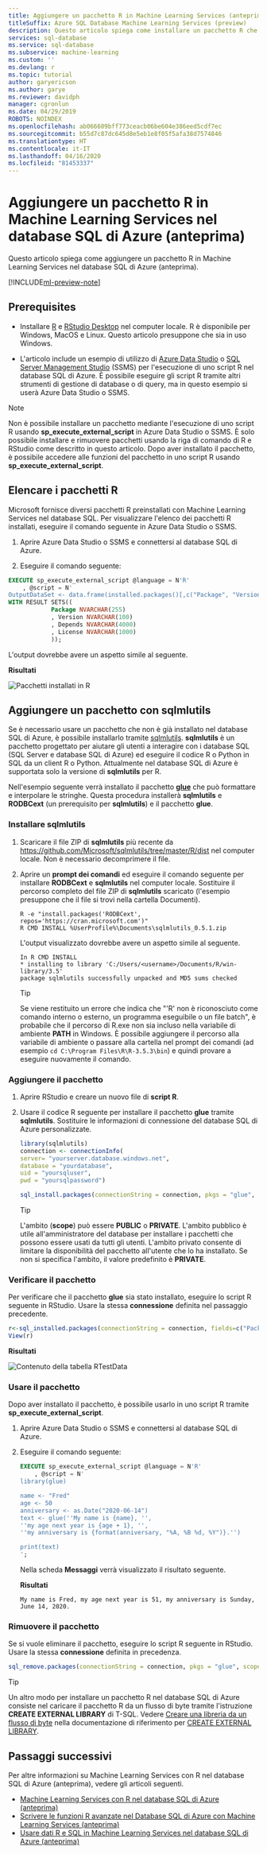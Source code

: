 ```yaml
---
title: Aggiungere un pacchetto R in Machine Learning Services (anteprima)
titleSuffix: Azure SQL Database Machine Learning Services (preview)
description: Questo articolo spiega come installare un pacchetto R che non è già installato in Machine Learning Services nel database SQL di Azure (anteprima).
services: sql-database
ms.service: sql-database
ms.subservice: machine-learning
ms.custom: ''
ms.devlang: r
ms.topic: tutorial
author: garyericson
ms.author: garye
ms.reviewer: davidph
manager: cgronlun
ms.date: 04/29/2019
ROBOTS: NOINDEX
ms.openlocfilehash: ab066609bff773ceacb06be604e386eed5cdf7ec
ms.sourcegitcommit: b55d7c87dc645d8e5eb1e8f05f5afa38d7574846
ms.translationtype: HT
ms.contentlocale: it-IT
ms.lasthandoff: 04/16/2020
ms.locfileid: "81453337"
---
```

# <a name="add-an-r-package-to-azure-sql-database-machine-learning-services-preview"></a>Aggiungere un pacchetto R in Machine Learning Services nel database SQL di Azure (anteprima)

Questo articolo spiega come aggiungere un pacchetto R in Machine Learning Services nel database SQL di Azure (anteprima).

[!INCLUDE[ml-preview-note](../../includes/sql-database-ml-preview-note.md)]

## <a name="prerequisites"></a>Prerequisites

- Installare [R](https://www.r-project.org) e [RStudio Desktop](https://www.rstudio.com/products/rstudio/download/) nel computer locale. R è disponibile per Windows, MacOS e Linux. Questo articolo presuppone che sia in uso Windows.

- L'articolo include un esempio di utilizzo di [Azure Data Studio](https://docs.microsoft.com/sql/azure-data-studio/what-is) o [SQL Server Management Studio](https://docs.microsoft.com/sql/ssms/sql-server-management-studio-ssms) (SSMS) per l'esecuzione di uno script R nel database SQL di Azure. È possibile eseguire gli script R tramite altri strumenti di gestione di database o di query, ma in questo esempio si userà Azure Data Studio o SSMS.
   
> [!NOTE]
> Non è possibile installare un pacchetto mediante l'esecuzione di uno script R usando **sp_execute_external_script** in Azure Data Studio o SSMS. È solo possibile installare e rimuovere pacchetti usando la riga di comando di R e RStudio come descritto in questo articolo. Dopo aver installato il pacchetto, è possibile accedere alle funzioni del pacchetto in uno script R usando **sp_execute_external_script**.

## <a name="list-r-packages"></a>Elencare i pacchetti R

Microsoft fornisce diversi pacchetti R preinstallati con Machine Learning Services nel database SQL.
Per visualizzare l'elenco dei pacchetti R installati, eseguire il comando seguente in Azure Data Studio o SSMS.

1. Aprire Azure Data Studio o SSMS e connettersi al database SQL di Azure.

1. Eseguire il comando seguente:

```sql
EXECUTE sp_execute_external_script @language = N'R'
    , @script = N'
OutputDataSet <- data.frame(installed.packages()[,c("Package", "Version", "Depends", "License")]);'
WITH RESULT SETS((
            Package NVARCHAR(255)
            , Version NVARCHAR(100)
            , Depends NVARCHAR(4000)
            , License NVARCHAR(1000)
            ));
```

L'output dovrebbe avere un aspetto simile al seguente.

**Risultati**

![Pacchetti installati in R](./media/sql-database-machine-learning-services-add-r-packages/r-installed-packages.png)

## <a name="add-a-package-with-sqlmlutils"></a>Aggiungere un pacchetto con sqlmlutils

Se è necessario usare un pacchetto che non è già installato nel database SQL di Azure, è possibile installarlo tramite [sqlmlutils](https://github.com/Microsoft/sqlmlutils). **sqlmlutils** è un pacchetto progettato per aiutare gli utenti a interagire con i database SQL (SQL Server e database SQL di Azure) ed eseguire il codice R o Python in SQL da un client R o Python. Attualmente nel database SQL di Azure è supportata solo la versione di **sqlmlutils** per R.

Nell'esempio seguente verrà installato il pacchetto **[glue](https://cran.r-project.org/web/packages/glue/)** che può formattare e interpolare le stringhe. Questa procedura installerà **sqlmlutils** e **RODBCext** (un prerequisito per **sqlmlutils**) e il pacchetto **glue**.

### <a name="install-sqlmlutils"></a>Installare **sqlmlutils**

1. Scaricare il file ZIP di **sqlmlutils** più recente da https://github.com/Microsoft/sqlmlutils/tree/master/R/dist nel computer locale. Non è necessario decomprimere il file.

1. Aprire un **prompt dei comandi** ed eseguire il comando seguente per installare **RODBCext** e **sqlmlutils** nel computer locale. Sostituire il percorso completo del file ZIP di **sqlmlutils** scaricato (l'esempio presuppone che il file si trovi nella cartella Documenti).
    
    ```console
    R -e "install.packages('RODBCext', repos='https://cran.microsoft.com')"
    R CMD INSTALL %UserProfile%\Documents\sqlmlutils_0.5.1.zip
    ```

    L'output visualizzato dovrebbe avere un aspetto simile al seguente.

    ```text
    In R CMD INSTALL
    * installing to library 'C:/Users/<username>/Documents/R/win-library/3.5'
    package sqlmlutils successfully unpacked and MD5 sums checked
    ```

    > [!TIP]
    > Se viene restituito un errore che indica che "'R' non è riconosciuto come comando interno o esterno, un programma eseguibile o un file batch", è probabile che il percorso di R.exe non sia incluso nella variabile di ambiente **PATH** in Windows. È possibile aggiungere il percorso alla variabile di ambiente o passare alla cartella nel prompt dei comandi (ad esempio `cd C:\Program Files\R\R-3.5.3\bin`) e quindi provare a eseguire nuovamente il comando.

### <a name="add-the-package"></a>Aggiungere il pacchetto

1. Aprire RStudio e creare un nuovo file di **script R**. 

1. Usare il codice R seguente per installare il pacchetto **glue** tramite **sqlmlutils**. Sostituire le informazioni di connessione del database SQL di Azure personalizzate.

    ```R
    library(sqlmlutils)
    connection <- connectionInfo(
    server= "yourserver.database.windows.net",
    database = "yourdatabase",
    uid = "yoursqluser",
    pwd = "yoursqlpassword")
    
    sql_install.packages(connectionString = connection, pkgs = "glue", verbose = TRUE, scope = "PUBLIC")
    ```

    > [!TIP]
    > L'ambito (**scope**) può essere **PUBLIC** o **PRIVATE**. L'ambito pubblico è utile all'amministratore del database per installare i pacchetti che possono essere usati da tutti gli utenti. L'ambito privato consente di limitare la disponibilità del pacchetto all'utente che lo ha installato. Se non si specifica l'ambito, il valore predefinito è **PRIVATE**.

### <a name="verify-the-package"></a>Verificare il pacchetto

Per verificare che il pacchetto **glue** sia stato installato, eseguire lo script R seguente in RStudio. Usare la stessa **connessione** definita nel passaggio precedente.

```R
r<-sql_installed.packages(connectionString = connection, fields=c("Package", "Version", "Depends", "License"))
View(r)
```

**Risultati**

![Contenuto della tabella RTestData](./media/sql-database-machine-learning-services-add-r-packages/r-verify-package-install.png)

### <a name="use-the-package"></a>Usare il pacchetto

Dopo aver installato il pacchetto, è possibile usarlo in uno script R tramite **sp_execute_external_script**.

1. Aprire Azure Data Studio o SSMS e connettersi al database SQL di Azure.

1. Eseguire il comando seguente:

    ```sql
    EXECUTE sp_execute_external_script @language = N'R'
        , @script = N'
    library(glue)
    
    name <- "Fred"
    age <- 50
    anniversary <- as.Date("2020-06-14")
    text <- glue(''My name is {name}, '',
    ''my age next year is {age + 1}, '',
    ''my anniversary is {format(anniversary, "%A, %B %d, %Y")}.'')
    
    print(text)
    ';
    ```

    Nella scheda **Messaggi** verrà visualizzato il risultato seguente.

    **Risultati**

    ```text
    My name is Fred, my age next year is 51, my anniversary is Sunday, June 14, 2020.
    ```

### <a name="remove-the-package"></a>Rimuovere il pacchetto

Se si vuole eliminare il pacchetto, eseguire lo script R seguente in RStudio. Usare la stessa **connessione** definita in precedenza.

```R
sql_remove.packages(connectionString = connection, pkgs = "glue", scope = "PUBLIC")
```

> [!TIP]
> Un altro modo per installare un pacchetto R nel database SQL di Azure consiste nel caricare il pacchetto R da un flusso di byte tramite l'istruzione **CREATE EXTERNAL LIBRARY** di T-SQL. Vedere [Creare una libreria da un flusso di byte](/sql/t-sql/statements/create-external-library-transact-sql#create-a-library-from-a-byte-stream) nella documentazione di riferimento per [CREATE EXTERNAL LIBRARY](https://docs.microsoft.com/sql/t-sql/statements/create-external-library-transact-sql).

## <a name="next-steps"></a>Passaggi successivi

Per altre informazioni su Machine Learning Services con R nel database SQL di Azure (anteprima), vedere gli articoli seguenti.

- [Machine Learning Services con R nel database SQL di Azure (anteprima)](sql-database-machine-learning-services-overview.md)
- [Scrivere le funzioni R avanzate nel Database SQL di Azure con Machine Learning Services (anteprima)](sql-database-machine-learning-services-functions.md)
- [Usare dati R e SQL in Machine Learning Services nel database SQL di Azure (anteprima)](sql-database-machine-learning-services-data-issues.md)